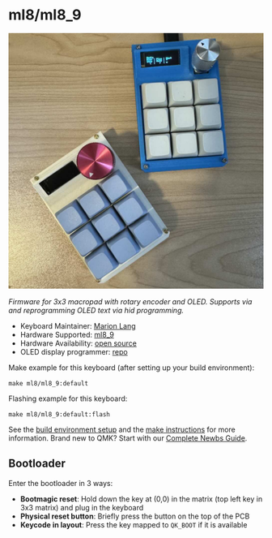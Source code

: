 # ml8/ml8\_9

![ml8/ml8\_9](https://github.com/ml8/3x3/blob/main/ml8_9.jpg)

*Firmware for 3x3 macropad with rotary encoder and OLED. Supports via and
reprogramming OLED text via hid programming.*

* Keyboard Maintainer: [Marion Lang](https://github.com/ml8)
* Hardware Supported: [ml8\_9](https://github.com/ml8/3x3)
* Hardware Availability: [open source](https://github.com/ml8/3x3)
* OLED display programmer: [repo](https://github.com/ml8/3x3)

Make example for this keyboard (after setting up your build environment):

    make ml8/ml8_9:default

Flashing example for this keyboard:

    make ml8/ml8_9:default:flash

See the [build environment setup](https://docs.qmk.fm/#/getting_started_build_tools) and the [make instructions](https://docs.qmk.fm/#/getting_started_make_guide) for more information. Brand new to QMK? Start with our [Complete Newbs Guide](https://docs.qmk.fm/#/newbs).

## Bootloader

Enter the bootloader in 3 ways:

* **Bootmagic reset**: Hold down the key at (0,0) in the matrix (top left key in 3x3 matrix) and plug in the keyboard
* **Physical reset button**: Briefly press the button on the top of the PCB
* **Keycode in layout**: Press the key mapped to `QK_BOOT` if it is available
